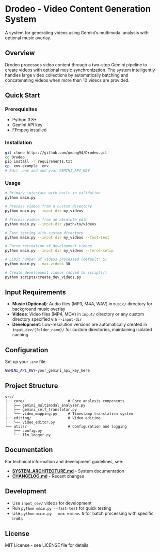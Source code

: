 # Drodeo - Video Content Generation System

A system for generating videos using Gemini's multimodal analysis with optional music overlay.

## Overview

Drodeo processes video content through a two-step Gemini pipeline to create videos with optional music synchronization. The system intelligently handles large video collections by automatically batching and concatenating videos when more than 10 videos are provided.

## Quick Start

### Prerequisites
- Python 3.8+
- Gemini API key
- FFmpeg installed

### Installation
```bash
git clone https://github.com/umang94/Drodeo.git
cd Drodeo
pip install -r requirements.txt
cp .env.example .env
# Edit .env and add your GEMINI_API_KEY
```

### Usage
```bash
# Primary interface with built-in validation
python main.py

# Process videos from a custom directory
python main.py --input-dir my_videos

# Process videos from an absolute path
python main.py --input-dir /path/to/videos

# Fast testing with custom directory
python main.py --input-dir my_videos --fast-test

# Force recreation of development videos
python main.py --input-dir my_videos --force-setup

# Limit number of videos processed (default: 5)
python main.py --max-videos 30

# Create development videos (moved to scripts/)
python scripts/create_dev_videos.py
```

## Input Requirements

- **Music (Optional)**: Audio files (MP3, M4A, WAV) in `music/` directory for background music overlay
- **Videos**: Video files (MP4, MOV) in `input/` directory or any custom directory specified via `--input-dir`
- **Development**: Low-resolution versions are automatically created in `input_dev/{folder_name}/` for custom directories, maintaining isolated caching

## Configuration

Set up your `.env` file:
```bash
GEMINI_API_KEY=your_gemini_api_key_here
```

## Project Structure

```
src/
├── core/                    # Core analysis components
│   ├── gemini_multimodal_analyzer.py
│   ├── gemini_self_translator.py
│   └── video_mapping.py     # Timestamp translation system
├── editing/                 # Video editing
│   └── video_editor.py
└── utils/                   # Configuration and logging
    ├── config.py
    └── llm_logger.py
```

## Documentation

For technical information and development guidelines, see:

- **[SYSTEM_ARCHITECTURE.md](SYSTEM_ARCHITECTURE.md)** - System documentation
- **[CHANGELOG.md](CHANGELOG.md)** - Recent changes

## Development

- Use `input_dev/` videos for development
- Run `python main.py --fast-test` for quick testing
- Use `python main.py --max-videos N` for batch processing with specific limits

## License

MIT License - see LICENSE file for details.
